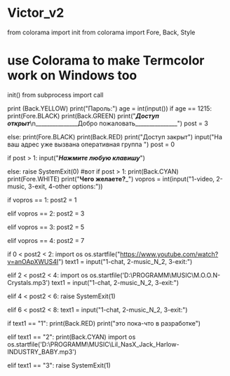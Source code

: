 # Victor_v2

from colorama import init
from colorama import Fore, Back, Style
# use Colorama to make Termcolor work on Windows too
init()
from subprocess import call

print (Back.YELLOW)
print("Пароль:")
age = int(input())
if age == 1215:
	print(Fore.BLACK)
	print(Back.GREEN)
	print("_______________Доступ открыт_______________\n_______________Добро пожаловать_______________")
	post = 3

else:
	print(Fore.BLACK)
	print(Back.RED)
	print("Доступ закрыт")
	input("На ваш адрес уже вызвана оперативная группа ")
	post = 0

if post > 1:
	input("_______________Нажмите любую клавишу_______________")

else:
	raise SystemExit(0)
#вот
if post > 1:
	print(Back.CYAN)
	print(Fore.WHITE)
	print("______________Чего желаетe?_______________")
	vopros = int(input("1-video, 2-music, 3-exit, 4-other options:"))

if vopros == 1: 
	post2 = 1

elif vopros == 2:
	post2 = 3

elif vopros == 3:
	post2 = 5

elif vopros == 4:
	post2 = 7

if 0 < post2 < 2:
	import os
	os.startfile("https://www.youtube.com/watch?v=anOApXWUS4I")
	text1 = input("1-chat, 2-music_N_2, 3-exit:")

elif 2 < post2 < 4:
	import os
	os.startfile('D:\\PROGRAMM\\MUSIC\\M.O.O.N-Crystals.mp3')
	text1 = input("1-chat, 2-music_N_2, 3-exit:")

elif 4 < post2 < 6:
	raise SystemExit(1)

elif 6 < post2 < 8:
	text1 = input("1-chat, 2-music_N_2, 3-exit:")

if text1 == "1":
	print(Back.RED)
	print("это пока-что в разработке")
	
elif text1 == "2":
	print(Back.CYAN)
	import os
	os.startfile('D:\\PROGRAMM\\MUSIC\\Lil_NasX_Jack_Harlow-INDUSTRY_BABY.mp3')

elif text1 == "3":
	raise SystemExit(1)


